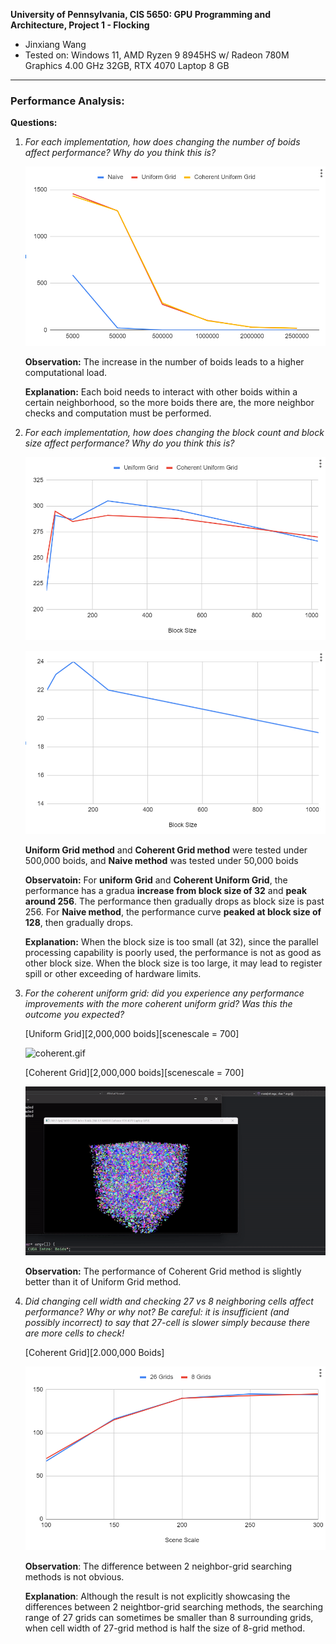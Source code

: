 **University of Pennsylvania, CIS 5650: GPU Programming and Architecture,
Project 1 - Flocking**

* Jinxiang Wang
* Tested on: Windows 11, AMD Ryzen 9 8945HS w/ Radeon 780M Graphics 4.00 GHz 32GB, RTX 4070 Laptop 8 GB

-------------
### Performance Analysis:

**Questions:**

1. *For each implementation, how does changing the number of boids affect performance? Why do you think this is?* 
    
    ![image.png](results/image.png)
    
    **Observation:** The increase in the number of boids leads to a higher computational load. 
    
    **Explanation:** Each boid needs to interact with other boids within a certain neighborhood, so the more boids there are, the more neighbor checks and computation must be performed.
    
2. *For each implementation, how does changing the block count and block size affect performance? Why do you think this is?*
    
    ![image.png](results/image1.png)
    
    ![image.png](results/image2.png)
    
    **Uniform Grid method** and **Coherent Grid method** were tested under 500,000 boids, and **Naive method** was tested under 50,000 boids
    
    **Observatoin:** For **uniform Grid** and **Coherent Uniform Grid**, the performance has a gradua **increase from block size of 32** and **peak around 256**. The performance then gradually drops as block size is past 256. For **Naive method**, the performance curve **peaked at block size of 128**, then gradually drops.
    
    **Explanation:** When the block size is too small (at 32), since the parallel processing capability is poorly used, the performance is not as good as other block size. When the  block size is too large, it may lead to register spill or other exceeding of hardware limits.
    
3. *For the coherent uniform grid: did you experience any performance improvements with the more coherent uniform grid? Was this the outcome you expected?* 
    
    [Uniform Grid][2,000,000 boids][scenescale = 700]
    
    ![coherent.gif](results/coherent.gif)
    
    [Coherent Grid][2,000,000 boids][scenescale = 700]
    
    ![uniform.gif](results/uniform.gif)
    
    **Observation:** The performance of Coherent Grid method is slightly better than it of Uniform Grid method.
    
4. *Did changing cell width and checking 27 vs 8 neighboring cells affect performance? Why or why not? Be careful: it is insufficient (and possibly incorrect) to say that 27-cell is slower simply because there are more cells to check!*
    
    [Coherent Grid][2.000,000 Boids]
    
    ![image.png](results/image3.png)
    
    **Observation**: The difference between 2 neighbor-grid searching methods is not obvious.
    
    **Explanation**: Although the result is not explicitly showcasing the differences between 2 neightbor-grid searching methods, the searching range of 27 grids can sometimes be smaller than 8 surrounding grids, when cell width of 27-grid method is half the size of 8-grid method.

